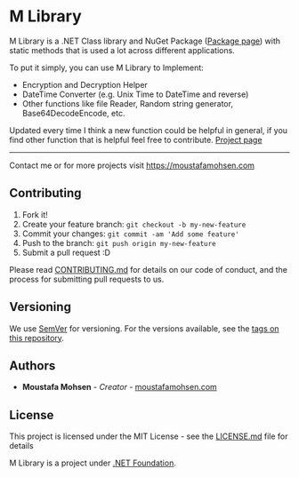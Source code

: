 # M Library

M Library is a .NET Class library and NuGet Package  ([Package page](https://www.nuget.org/packages/MLiberary/)) with static methods that is used a lot across different applications. 


To put it simply, you can use M Library to Implement:
- Encryption and Decryption Helper
- DateTime Converter (e.g. Unix Time to DateTime and reverse)
- Other functions like file Reader, Random string generator, Base64DecodeEncode, etc.

Updated every time I think a new function could be helpful in general, if you find other function that is helpful feel free to contribute.
[Project page](https://github.com/MoustafaMohsen/MLiberary)

----------
Contact me or for more projects visit https://moustafamohsen.com





## Contributing

1. Fork it!
2. Create your feature branch: `git checkout -b my-new-feature`
3. Commit your changes: `git commit -am 'Add some feature'`
4. Push to the branch: `git push origin my-new-feature`
5. Submit a pull request :D

Please read [CONTRIBUTING.md](https://github.com/MoustafaMohsen/MLibrary/CONTRIBUTING.md) for details on our code of conduct, and the process for submitting pull requests to us.

## Versioning

We use [SemVer](http://semver.org/) for versioning. For the versions available, see the [tags on this repository](https://github.com/your/project/tags). 

## Authors

* **Moustafa Mohsen** - *Creator* - [moustafamohsen.com](moustafamohsen.com)


## License

This project is licensed under the MIT License - see the [LICENSE.md](LICENSE.md) file for details

M Library is a project under  [.NET Foundation](http://www.dotnetfoundation.org/).
